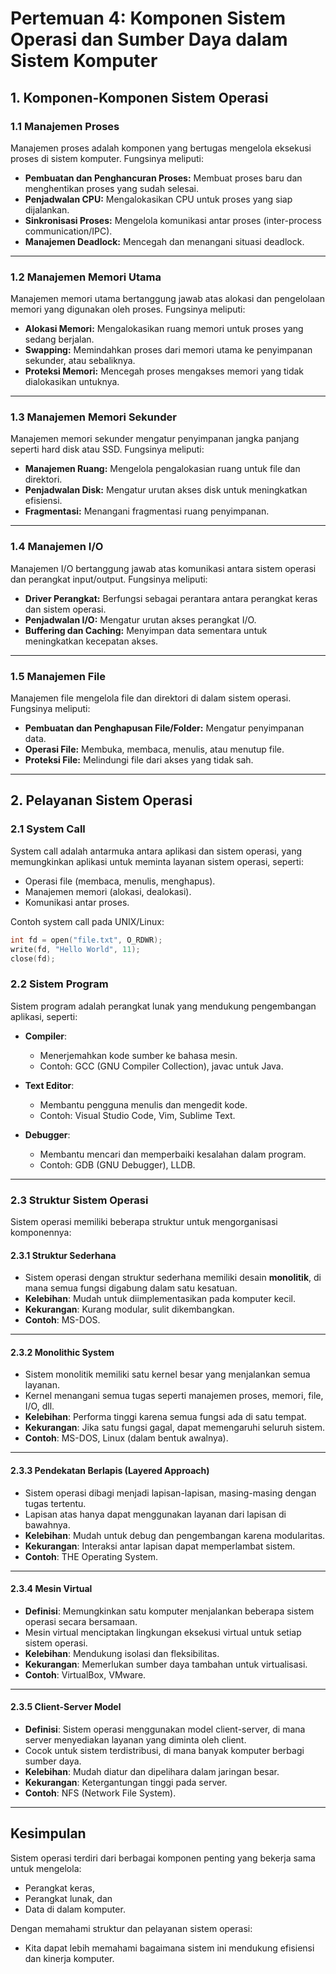 # Pertemuan 4: Komponen Sistem Operasi dan Sumber Daya dalam Sistem Komputer

## 1. Komponen-Komponen Sistem Operasi

### 1.1 Manajemen Proses
Manajemen proses adalah komponen yang bertugas mengelola eksekusi proses di sistem komputer. Fungsinya meliputi:
- **Pembuatan dan Penghancuran Proses:** Membuat proses baru dan menghentikan proses yang sudah selesai.
- **Penjadwalan CPU:** Mengalokasikan CPU untuk proses yang siap dijalankan.
- **Sinkronisasi Proses:** Mengelola komunikasi antar proses (inter-process communication/IPC).
- **Manajemen Deadlock:** Mencegah dan menangani situasi deadlock.

---

### 1.2 Manajemen Memori Utama
Manajemen memori utama bertanggung jawab atas alokasi dan pengelolaan memori yang digunakan oleh proses. Fungsinya meliputi:
- **Alokasi Memori:** Mengalokasikan ruang memori untuk proses yang sedang berjalan.
- **Swapping:** Memindahkan proses dari memori utama ke penyimpanan sekunder, atau sebaliknya.
- **Proteksi Memori:** Mencegah proses mengakses memori yang tidak dialokasikan untuknya.

---

### 1.3 Manajemen Memori Sekunder
Manajemen memori sekunder mengatur penyimpanan jangka panjang seperti hard disk atau SSD. Fungsinya meliputi:
- **Manajemen Ruang:** Mengelola pengalokasian ruang untuk file dan direktori.
- **Penjadwalan Disk:** Mengatur urutan akses disk untuk meningkatkan efisiensi.
- **Fragmentasi:** Menangani fragmentasi ruang penyimpanan.

---

### 1.4 Manajemen I/O
Manajemen I/O bertanggung jawab atas komunikasi antara sistem operasi dan perangkat input/output. Fungsinya meliputi:
- **Driver Perangkat:** Berfungsi sebagai perantara antara perangkat keras dan sistem operasi.
- **Penjadwalan I/O:** Mengatur urutan akses perangkat I/O.
- **Buffering dan Caching:** Menyimpan data sementara untuk meningkatkan kecepatan akses.

---

### 1.5 Manajemen File
Manajemen file mengelola file dan direktori di dalam sistem operasi. Fungsinya meliputi:
- **Pembuatan dan Penghapusan File/Folder:** Mengatur penyimpanan data.
- **Operasi File:** Membuka, membaca, menulis, atau menutup file.
- **Proteksi File:** Melindungi file dari akses yang tidak sah.

---

## 2. Pelayanan Sistem Operasi

### 2.1 System Call
System call adalah antarmuka antara aplikasi dan sistem operasi, yang memungkinkan aplikasi untuk meminta layanan sistem operasi, seperti:
- Operasi file (membaca, menulis, menghapus).
- Manajemen memori (alokasi, dealokasi).
- Komunikasi antar proses.

Contoh system call pada UNIX/Linux:
```c
int fd = open("file.txt", O_RDWR);
write(fd, "Hello World", 11);
close(fd);
```

### 2.2 Sistem Program
Sistem program adalah perangkat lunak yang mendukung pengembangan aplikasi, seperti:

- **Compiler**: 
  - Menerjemahkan kode sumber ke bahasa mesin.
  - Contoh: GCC (GNU Compiler Collection), javac untuk Java.
  
- **Text Editor**: 
  - Membantu pengguna menulis dan mengedit kode.
  - Contoh: Visual Studio Code, Vim, Sublime Text.

- **Debugger**: 
  - Membantu mencari dan memperbaiki kesalahan dalam program.
  - Contoh: GDB (GNU Debugger), LLDB.

---

### 2.3 Struktur Sistem Operasi
Sistem operasi memiliki beberapa struktur untuk mengorganisasi komponennya:

#### 2.3.1 Struktur Sederhana
- Sistem operasi dengan struktur sederhana memiliki desain **monolitik**, di mana semua fungsi digabung dalam satu kesatuan.
- **Kelebihan**: Mudah untuk diimplementasikan pada komputer kecil.
- **Kekurangan**: Kurang modular, sulit dikembangkan.
- **Contoh**: MS-DOS.

---

#### 2.3.2 Monolithic System
- Sistem monolitik memiliki satu kernel besar yang menjalankan semua layanan.
- Kernel menangani semua tugas seperti manajemen proses, memori, file, I/O, dll.
- **Kelebihan**: Performa tinggi karena semua fungsi ada di satu tempat.
- **Kekurangan**: Jika satu fungsi gagal, dapat memengaruhi seluruh sistem.
- **Contoh**: MS-DOS, Linux (dalam bentuk awalnya).

---

#### 2.3.3 Pendekatan Berlapis (Layered Approach)
- Sistem operasi dibagi menjadi lapisan-lapisan, masing-masing dengan tugas tertentu.
- Lapisan atas hanya dapat menggunakan layanan dari lapisan di bawahnya.
- **Kelebihan**: Mudah untuk debug dan pengembangan karena modularitas.
- **Kekurangan**: Interaksi antar lapisan dapat memperlambat sistem.
- **Contoh**: THE Operating System.

---

#### 2.3.4 Mesin Virtual
- **Definisi**: Memungkinkan satu komputer menjalankan beberapa sistem operasi secara bersamaan.
- Mesin virtual menciptakan lingkungan eksekusi virtual untuk setiap sistem operasi.
- **Kelebihan**: Mendukung isolasi dan fleksibilitas.
- **Kekurangan**: Memerlukan sumber daya tambahan untuk virtualisasi.
- **Contoh**: VirtualBox, VMware.

---

#### 2.3.5 Client-Server Model
- **Definisi**: Sistem operasi menggunakan model client-server, di mana server menyediakan layanan yang diminta oleh client.
- Cocok untuk sistem terdistribusi, di mana banyak komputer berbagi sumber daya.
- **Kelebihan**: Mudah diatur dan dipelihara dalam jaringan besar.
- **Kekurangan**: Ketergantungan tinggi pada server.
- **Contoh**: NFS (Network File System).

---

## Kesimpulan
Sistem operasi terdiri dari berbagai komponen penting yang bekerja sama untuk mengelola:
- Perangkat keras,
- Perangkat lunak, dan
- Data di dalam komputer.

Dengan memahami struktur dan pelayanan sistem operasi:
- Kita dapat lebih memahami bagaimana sistem ini mendukung efisiensi dan kinerja komputer.
